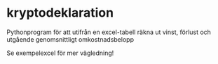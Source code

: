 # kryptodeklaration
Pythonprogram för att utifrån en excel-tabell räkna ut vinst, förlust och utgående genomsnittligt omkostnadsbelopp

Se exempelexcel för mer vägledning!


